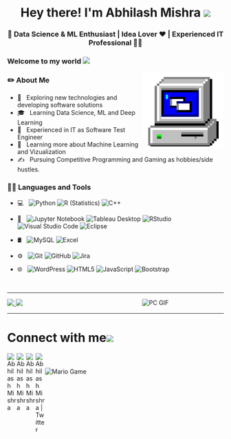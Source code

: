 <h1 align="center">Hey there! I'm Abhilash Mishra <img src="https://github.com/TheDudeThatCode/TheDudeThatCode/blob/master/Assets/Mario_Hello_Big.gif" width="30px"></h1>
<h3 align="center">🚀 Data Science & ML Enthusiast | Idea Lover ♥ | Experienced IT Professional  🧑‍💻</h3>

<div>
  
  <h3> Welcome to my world <img src="https://github.com/TheDudeThatCode/TheDudeThatCode/blob/master/Assets/Earth.gif" width="24px"></h3>
  
  <img align="right" alt="PC GIF" src="https://github.com/TheDudeThatCode/TheDudeThatCode/blob/master/Assets/PC.gif" width="190" />
  
  <h3>✏️ About Me </h3>

  - 🤔 &nbsp; Exploring new technologies and developing software solutions
  - 🎓 &nbsp; Learning Data Science, ML and Deep Learning
  - 💼 &nbsp; Experienced in IT as Software Test Engineer
  - 🌱 &nbsp; Learning more about Machine Learning and Vizualization 
  - ✍️ &nbsp; Pursuing Competitive Programming and Gaming as hobbies/side hustles.  
</div> 
</div>

<div>
  <h3> 👨‍💻 Languages and Tools </h3>
  
  - 💻 &nbsp;
  ![Python](https://img.shields.io/badge/Python-3776AB?style=for-the-badge&logo=python&logoColor=white)
  ![R (Statistics)](https://img.shields.io/badge/R-276DC3?style=for-the-badge&logo=r&logoColor=white)
  ![C++](https://img.shields.io/badge/C%2B%2B-00599C?style=for-the-badge&logo=c%2B%2B&logoColor=white)
  
- 🔧 &nbsp;
  ![Jupyter Notebook](https://img.shields.io/badge/Made%20with-Jupyter-orange?style=for-the-badge&logo=Jupyter)
  ![Tableau Desktop](https://img.shields.io/badge/Tableau-E97627?style=for-the-badge&logo=Tableau&logoColor=white)
  ![RStudio](https://img.shields.io/badge/RStudio-75AADB?style=for-the-badge&logo=RStudio&logoColor=white)
  ![Visual Studio Code](https://img.shields.io/badge/Visual_Studio-5C2D91?style=for-the-badge&logo=visual%20studio&logoColor=white)
  ![Eclipse](https://img.shields.io/badge/Eclipse-2C2255?style=for-the-badge&logo=eclipse&logoColor=white)
  
- 🛢 &nbsp;
  ![MySQL](https://img.shields.io/badge/MySQL-00000F?style=for-the-badge&logo=mysql&logoColor=white)
  ![Excel](https://img.shields.io/badge/Microsoft_Excel-217346?style=for-the-badge&logo=microsoft-excel&logoColor=white)
  
- ⚙️ &nbsp;
  ![Git](https://img.shields.io/badge/GIT-E44C30?style=for-the-badge&logo=git&logoColor=white)
  ![GitHub](https://img.shields.io/badge/GitHub-100000?style=for-the-badge&logo=github&logoColor=white)
  ![Jira](https://img.shields.io/badge/Jira-0052CC?style=for-the-badge&logo=Jira&logoColor=white)
  
- 🌐 &nbsp;
  ![WordPress](https://img.shields.io/badge/Wordpress-21759B?style=for-the-badge&logo=wordpress&logoColor=white)
  ![HTML5](https://img.shields.io/badge/HTML-239120?style=for-the-badge&logo=html5&logoColor=white)
  ![JavaScript](https://img.shields.io/badge/JavaScript-323330?style=for-the-badge&logo=javascript&logoColor=F7DF1E)
  ![Bootstrap](https://img.shields.io/badge/Bootstrap-563D7C?style=for-the-badge&logo=bootstrap&logoColor=white)


<br/>

   
---

<a href="https://github.com/abhiii95">
  <img height="180em" src="https://github-readme-stats.vercel.app/api?username=abhiii95&theme=buefy&show_icons=true" />
  <img height="180em" src="https://github-readme-stats.vercel.app/api/top-langs/?username=abhiii95&theme=buefy&layout=compact" />
</a>
<img align="right" alt="PC GIF" src="https://github.com/abhiii95/TheDudeThatCode/blob/master/Assets/Developer.gif" width="190" />

---
# Connect with me<img src="https://github.com/TheDudeThatCode/TheDudeThatCode/blob/master/Assets/Handshake.gif" height="32px">    

<a href="https://www.linkedin.com/in/abhilash-mishra-b1853a72/">
  <img align="left" alt="Abhilash Mishra" width="22px" src="https://cdn.jsdelivr.net/npm/simple-icons@v3/icons/linkedin.svg" />
</a>
<a href="https://www.facebook.com/abhilash.mishra.7311/">
  <img align="left" alt="Abhilash Mishra" width="22px" src="https://cdn.jsdelivr.net/npm/simple-icons@v3/icons/facebook.svg" />
</a>
<a href="https://www.instagram.com/_abhi95__/">
  <img align="left" alt="Abhilash Mishra" width="22px" src="https://cdn.jsdelivr.net/npm/simple-icons@v3/icons/instagram.svg" />
</a>
<a href="https://twitter.com/Abhilas18158781">
  <img align="left" alt="Abhilash Mishra | Twitter" width="22px" src="https://cdn.jsdelivr.net/npm/simple-icons@v3/icons/twitter.svg" />
</a>
<br />
<br />
<img src="https://github.com/TheDudeThatCode/TheDudeThatCode/blob/master/Assets/dino.gif" alt="Mario Game" width="980">

  <p>
</div> 
